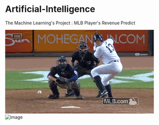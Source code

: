 # Artificial-Intelligence
The Machine Learning's Project : MLB Player's Revenue Predict

![image](Fsk4.gif)
![image](https://i.gifer.com/Fsk4.gif)